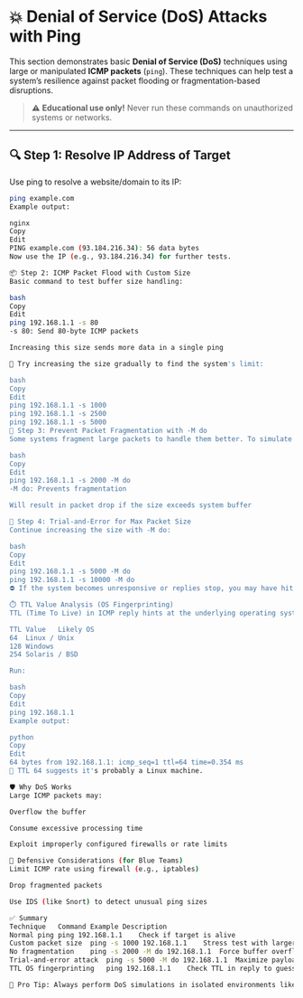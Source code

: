 # 💥 Denial of Service (DoS) Attacks with Ping

This section demonstrates basic **Denial of Service (DoS)** techniques using large or manipulated **ICMP packets** (`ping`). These techniques can help test a system’s resilience against packet flooding or fragmentation-based disruptions.

> ⚠️ **Educational use only!** Never run these commands on unauthorized systems or networks.

---

## 🔍 Step 1: Resolve IP Address of Target

Use ping to resolve a website/domain to its IP:

```bash
ping example.com
Example output:

nginx
Copy
Edit
PING example.com (93.184.216.34): 56 data bytes
Now use the IP (e.g., 93.184.216.34) for further tests.

📦 Step 2: ICMP Packet Flood with Custom Size
Basic command to test buffer size handling:

bash
Copy
Edit
ping 192.168.1.1 -s 80
-s 80: Send 80-byte ICMP packets

Increasing this size sends more data in a single ping

🔁 Try increasing the size gradually to find the system's limit:

bash
Copy
Edit
ping 192.168.1.1 -s 1000
ping 192.168.1.1 -s 2500
ping 192.168.1.1 -s 5000
🚫 Step 3: Prevent Packet Fragmentation with -M do
Some systems fragment large packets to handle them better. To simulate DoS more aggressively, you can prevent fragmentation:

bash
Copy
Edit
ping 192.168.1.1 -s 2000 -M do
-M do: Prevents fragmentation

Will result in packet drop if the size exceeds system buffer

🧪 Step 4: Trial-and-Error for Max Packet Size
Continue increasing the size with -M do:

bash
Copy
Edit
ping 192.168.1.1 -s 5000 -M do
ping 192.168.1.1 -s 10000 -M do
⛔ If the system becomes unresponsive or replies stop, you may have hit the packet threshold or caused disruption.

⏱️ TTL Value Analysis (OS Fingerprinting)
TTL (Time To Live) in ICMP reply hints at the underlying operating system:

TTL Value	Likely OS
64	Linux / Unix
128	Windows
254	Solaris / BSD

Run:

bash
Copy
Edit
ping 192.168.1.1
Example output:

python
Copy
Edit
64 bytes from 192.168.1.1: icmp_seq=1 ttl=64 time=0.354 ms
🎯 TTL 64 suggests it's probably a Linux machine.

🛡️ Why DoS Works
Large ICMP packets may:

Overflow the buffer

Consume excessive processing time

Exploit improperly configured firewalls or rate limits

🧷 Defensive Considerations (for Blue Teams)
Limit ICMP rate using firewall (e.g., iptables)

Drop fragmented packets

Use IDS (like Snort) to detect unusual ping sizes

✅ Summary
Technique	Command Example	Description
Normal ping	ping 192.168.1.1	Check if target is alive
Custom packet size	ping -s 1000 192.168.1.1	Stress test with larger packets
No fragmentation	ping -s 2000 -M do 192.168.1.1	Force buffer overflow simulation
Trial-and-error attack	ping -s 5000 -M do 192.168.1.1	Maximize payload to check resistance
TTL OS fingerprinting	ping 192.168.1.1	Check TTL in reply to guess OS

🧠 Pro Tip: Always perform DoS simulations in isolated environments like a VirtualBox lab or test subnet.
